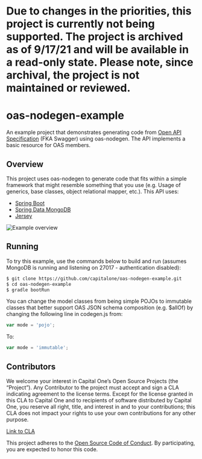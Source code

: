 # Due to changes in the priorities, this project is currently not being supported. The project is archived as of 9/17/21 and will be available in a read-only state. Please note, since archival, the project is not maintained or reviewed. #

# oas-nodegen-example

An example project that demonstrates generating code from [Open API Specification](https://openapis.org/specification "Link to OAS") (FKA Swagger) using oas-nodegen.  The API implements a basic resource for OAS members.

## Overview

This project uses oas-nodegen to generate code that fits within a simple framework that might resemble something that you use (e.g. Usage of generics, base classes, object relational mapper, etc.).  This API uses:

- [Spring Boot](http://projects.spring.io/spring-boot/ "Spring Boot")
- [Spring Data MongoDB](http://projects.spring.io/spring-data-mongodb/ "Spring Data MongoDB")
- [Jersey](https://jersey.java.net/ "Jersey")

![Example overview](https://raw.githubusercontent.com/capitalone/oas-nodegen-example/master/oas-members-api.png)

## Running

To try this example, use the commands below to build and run (assumes MongoDB is running and listening on 27017 - authentication disabled):

```bash
$ git clone https://github.com/capitalone/oas-nodegen-example.git
$ cd oas-nodegen-example
$ gradle bootRun
```

You can change the model classes from being simple POJOs to immutable classes that better support OAS JSON schema composition (e.g. $allOf) by changing the following line in codegen.js from:

```js
var mode = 'pojo';
```

To:

```js
var mode = 'immutable';
```

## Contributors

We welcome your interest in Capital One’s Open Source Projects (the “Project”). Any Contributor to the project must accept and sign a CLA indicating agreement to the license terms. Except for the license granted in this CLA to Capital One and to recipients of software distributed by Capital One, you reserve all right, title, and interest in and to your contributions; this CLA does not impact your rights to use your own contributions for any other purpose.

[Link to CLA](https://docs.google.com/forms/d/19LpBBjykHPox18vrZvBbZUcK6gQTj7qv1O5hCduAZFU/viewform "Capital One Individual and Corporate Contributor License Agreement")

This project adheres to the [Open Source Code of Conduct](http://www.capitalone.io/codeofconduct/ "Code of Conduct"). By participating, you are expected to honor this code.
